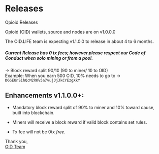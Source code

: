 # Releases
Opioid Releases

Opioid (OID) wallets, source and nodes are on v1.0.0.0

The OID.LIFE team is expecting v1.1.0.0 to release in about 4 to 6 months. 

##### Current Release has 0 tx fees; however please respect our Code of Conduct when solo mining or from a pool. 
-> Block reward split 90/10 (90 to miner/ 10 to OID)  
Example: When you earn 500 OID, 10% needs to go to -> `DGGEUnSihQcM2RKv5a7vujJjJkCYEzgXkY`

## Enhancements v1.1.0.0+:
- Mandatory block reward split of 90% to miner and 10% toward cause, built into blockchain. 

- Miners will receive a block reward if valid block contains set rules. 

- Tx fee will not be 0tx *free*. 


Thank you,  
[OID Team](https://oid.life/)
